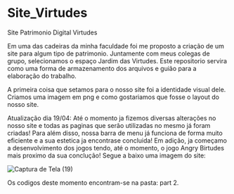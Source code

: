 # Site_Virtudes
Site Patrimonio Digital Virtudes

Em uma das cadeiras da minha faculdade foi me proposto a criação de um site para algum tipo de patrimonio. Juntamente com meus colegas de grupo, selecionamos o espaço Jardim das Virtudes. 
Este repositorio servira como uma forma de armazenamento dos arquivos e guião para a elaboração do trabalho. 

A primeira coisa que setamos para o nosso site foi a identidade visual dele. Criamos uma imagem em png e como gostariamos que fosse o layout do nosso site.

Atualização dia 19/04:
Até o momento ja fizemos diversas alterações no nosso site e todas as paginas que serão utilizadas no mesmo já foram criadas! Para além disso, nossa barra de menu já funciona de forma muito eficiente e a sua estetica ja encontrase concluida! Em adição, ja começamo a desenvolvimento dos jogos tendo, até o momento, o jogo Angry Birtudes mais proximo da sua conclução! 
Segue a baixo uma imagem do site: 

![Captura de Tela (19)](https://user-images.githubusercontent.com/98546640/163993483-89a418b7-31fc-4540-b72b-c216cd4636de.png)


Os codigos deste momento encontram-se na pasta: part 2. 
